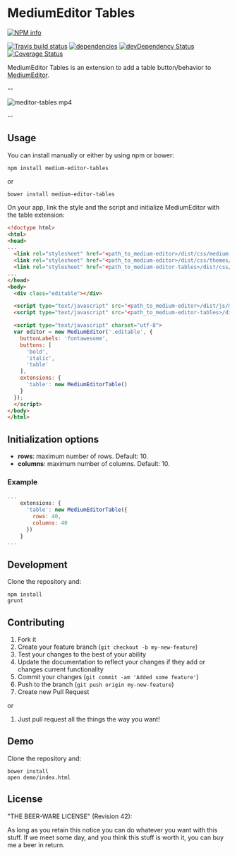 ﻿# MediumEditor Tables

[![NPM info](https://nodei.co/npm/medium-editor-tables.png?downloads=true)](https://nodei.co/npm/medium-editor-tables.png?downloads=true)

[![Travis build status](https://travis-ci.org/daviferreira/medium-editor-tables.png?branch=master)](https://travis-ci.org/daviferreira/medium-editor-tables)
[![dependencies](https://david-dm.org/daviferreira/medium-editor-tables.png)](https://david-dm.org/daviferreira/medium-editor-tables)
[![devDependency Status](https://david-dm.org/daviferreira/medium-editor-tables/dev-status.png)](https://david-dm.org/daviferreira/medium-editor-tables#info=devDependencies)
[![Coverage Status](https://coveralls.io/repos/daviferreira/medium-editor-tables/badge.svg)](https://coveralls.io/r/daviferreira/medium-editor-tables)

MediumEditor Tables is an extension to add a table button/behavior to [MediumEditor](https://github.com/daviferreira/medium-editor).

--

![meditor-tables mp4](https://cloud.githubusercontent.com/assets/38787/6430614/8ff048c0-c011-11e4-8e2c-09ff773d2f78.gif)

--

## Usage

You can install manually or either by using npm or bower:

```
npm install medium-editor-tables
```

or

```
bower install medium-editor-tables
```

On your app, link the style and the script and initialize MediumEditor with the table extension:

```html
<!doctype html>
<html>
<head>
...
  <link rel="stylesheet" href="<path_to_medium-editor>/dist/css/medium-editor.css" />
  <link rel="stylesheet" href="<path_to_medium-editor>/dist/css/themes/default.css" />
  <link rel="stylesheet" href="<path_to_medium-editor-tables>/dist/css/medium-editor-tables.css" />
...
</head>
<body>
  <div class="editable"></div>

  <script type="text/javascript" src="<path_to_medium-editor>/dist/js/medium-editor.js"></script>
  <script type="text/javascript" src="<path_to_medium-editor-tables>/dist/js/medium-editor-tables.js"></script>

  <script type="text/javascript" charset="utf-8">
  var editor = new MediumEditor('.editable', {
    buttonLabels: 'fontawesome',
    buttons: [
      'bold',
      'italic',
      'table'
    ],
    extensions: {
      'table': new MediumEditorTable()
    }
  });
  </script>
</body>
</html>
```

## Initialization options

* __rows__: maximum number of rows. Default: 10.
* __columns__: maximum number of columns. Default: 10.

### Example

```javascript
...
    extensions: {
      'table': new MediumEditorTable({
        rows: 40,
        columns: 40
      })
    }
...
```

## Development

Clone the repository and:

```
npm install
grunt
```

## Contributing

1. Fork it
2. Create your feature branch (`git checkout -b my-new-feature`)
3. Test your changes to the best of your ability
4. Update the documentation to reflect your changes if they add or changes current functionality
5. Commit your changes (`git commit -am 'Added some feature'`)
6. Push to the branch (`git push origin my-new-feature`)
7. Create new Pull Request

or

1. Just pull request all the things the way you want!


## Demo

Clone the repository and:

```
bower install
open demo/index.html
```

## License

"THE BEER-WARE LICENSE" (Revision 42):

As long as you retain this notice you can do whatever you want with this stuff. If we meet some day, and you think this stuff is worth it, you can buy me a beer in return.
